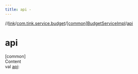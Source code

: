 ```yaml
---
title: api -
---
```

//[link](../../index.md)/[com.tink.service.budget](../index.md)/[[common]BudgetServiceImpl](index.md)/[api](api.md)



# api  
[common]  
Content  
val [api](api.md): <ERROR CLASS>  



